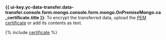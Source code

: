 **{{ ui-key.yc-data-transfer.data-transfer.console.form.mongo.console.form.mongo.OnPremiseMongo.ca_certificate.title }}**: To encrypt the transferred data, upload the [PEM certificate](../../../../../storedoc/operations/connect/index.md#get-ssl-cert) or add its contents as text.

{% include [certificate](../../../../../_includes/data-transfer/fields/certificate-needed.md) %}
